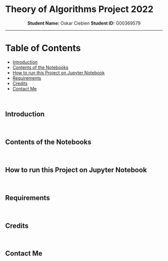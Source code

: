 # Theory of Algorithms Project 2022

<p align="center">
    <strong>Student Name:</strong> Oskar Ciebien   <strong>Student ID:</strong> G00369579
</p>

---

# Table of Contents

- [Introduction](#introduction)
- [Contents of the Notebooks](#contents-of-the-notebooks)
- [How to run this Project on Jupyter Notebook](#how-to-run-this-project-on-jupyter-notebook)
- [Requirements](#requirements)
- [Credits](#credits)
- [Contact Me](#contact-me)

<br>

## Introduction

<br>

## Contents of the Notebooks

<br>

## How to run this Project on Jupyter Notebook

<br>

## Requirements

<br>

## Credits

<br>

## Contact Me
